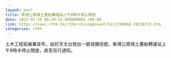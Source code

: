```yaml
---
layout: post
title: 柴灣公眾填土躉船轉運站上午8時半停止開放
date: 2023-07-15 08:29:14.000000000 +08:00
link: https://news.rthk.hk/rthk/ch/component/k2/1708968-20230715.htm
categories: rthk
---
```


土木工程拓展署宣布，由於天文台發出一號戒備信號，柴灣公眾填土躉船轉運站上午8時半停止開放，直至另行通知。
